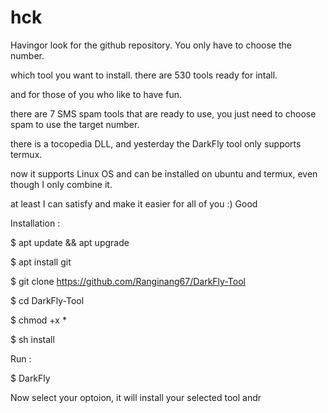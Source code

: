 # hck
Havingor look for the github repository. You only have to choose the number. 

which tool you want to install. there are 530 tools ready for intall. 

and for those of you who like to have fun. 

there are 7 SMS spam tools that are ready to use, you just need to choose spam to use the target number. 

there is a tocopedia DLL, and yesterday the DarkFly tool only supports termux.

now it supports Linux OS and can be installed on ubuntu and termux, even though I only combine it. 

at least I can satisfy and make it easier for all of you :) Good

Installation :

$ apt update && apt upgrade

$ apt install git 

$ git clone https://github.com/Ranginang67/DarkFly-Tool

$ cd DarkFly-Tool

$ chmod +x *

$ sh install

Run :

$ DarkFly

Now select your optoion, it will install your selected tool andr
